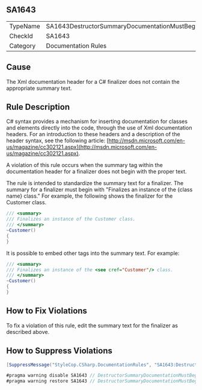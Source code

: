 ﻿## SA1643

<table>
<tr>
  <td>TypeName</td>
  <td>SA1643DestructorSummaryDocumentationMustBeginWithStandardText</td>
</tr>
<tr>
  <td>CheckId</td>
  <td>SA1643</td>
</tr>
<tr>
  <td>Category</td>
  <td>Documentation Rules</td>
</tr>
</table>

## Cause

The Xml documentation header for a C# finalizer does not contain the appropriate summary text.

## Rule Description

C# syntax provides a mechanism for inserting documentation for classes and elements directly into the code, through the use of Xml documentation headers. For an introduction to these headers and a description of the header syntax, see the following article: [http://msdn.microsoft.com/en-us/magazine/cc302121.aspx](http://msdn.microsoft.com/en-us/magazine/cc302121.aspx).

A violation of this rule occurs when the summary tag within the documentation header for a finalizer does not begin with the proper text.

The rule is intended to standardize the summary text for a finalizer. The summary for a finalizer must begin with "Finalizes an instance of the {class name} class." For example, the following shows the finalizer for the Customer class.

```csharp
/// <summary>
/// Finalizes an instance of the Customer class.
/// </summary>
~Customer()
{
}
```

It is possible to embed other tags into the summary text. For example:

```csharp
/// <summary>
/// Finalizes an instance of the <see cref="Customer"/> class.
/// </summary>
~Customer()
{
}
```

## How to Fix Violations

To fix a violation of this rule, edit the summary text for the finalizer as described above.

## How to Suppress Violations

```csharp
[SuppressMessage("StyleCop.CSharp.DocumentationRules", "SA1643:DestructorSummaryDocumentationMustBeginWithStandardText", Justification = "Reviewed.")]
```

```csharp
#pragma warning disable SA1643 // DestructorSummaryDocumentationMustBeginWithStandardText
#pragma warning restore SA1643 // DestructorSummaryDocumentationMustBeginWithStandardText
```
